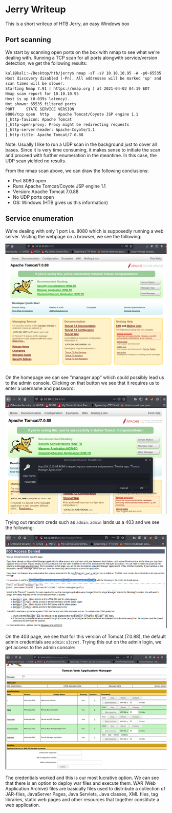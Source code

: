 # Jerry Writeup

This is a short writeup of HTB Jerry, an easy Windows box

## Port scanning

We start by scanning open ports on the box with nmap to see what we're dealing with. Running a TCP scan for all ports alongwith service/version detection, we get the following results:

```console
kali@kali:~/Desktop/htb/jerry$ nmap -sT -sV 10.10.10.95 -A -p0-65535
Host discovery disabled (-Pn). All addresses will be marked 'up' and scan times will be slower.
Starting Nmap 7.91 ( https://nmap.org ) at 2021-04-02 04:19 EDT
Nmap scan report for 10.10.10.95
Host is up (0.039s latency).
Not shown: 65535 filtered ports
PORT     STATE SERVICE VERSION
8080/tcp open  http    Apache Tomcat/Coyote JSP engine 1.1
|_http-favicon: Apache Tomcat
|_http-open-proxy: Proxy might be redirecting requests
|_http-server-header: Apache-Coyote/1.1
|_http-title: Apache Tomcat/7.0.88
```

Note: Usually I like to run a UDP scan in the background just to cover all bases. Since it is very time consuming, it makes sense to initiate the scan and proceed with further enumeration in the meantime. In this case, the UDP scan yielded no results.

From the nmap scan above, we can draw the following conclusions:

- Port 8080 open
- Runs Apache Tomcat/Coyote JSP engine 1.1
- Version: Apache Tomcat 7.0.88
- No UDP ports open
- OS: Windows (HTB gives us this information)

## Service enumeration

We're dealing with only 1 port i.e. 8080 which is supposedly running a web server. Visiting the webpage on a browser, we see the following:

![webpage-1](https://github.com/Shezz7/HTB-writeups/blob/master/jerry/resources/webpage-1.png)

On the homepage we can see "manager app" which could possibly lead us to the admin console. Clicking on that button we see that it requires us to enter a username and password:

![webpage-2](https://github.com/Shezz7/HTB-writeups/blob/master/jerry/resources/webpage-2.png)

Trying out random creds such as ```admin:admin``` lands us a 403 and we see the following:

![webpage-3](https://github.com/Shezz7/HTB-writeups/blob/master/jerry/resources/webpage-3.png)

On the 403 page, we see that for this version of Tomcat (7.0.88), the default admin credentials are ```admin:s3cret```. Trying this out on the admin login, we get access to the admin console:

![webpage-5](https://github.com/Shezz7/HTB-writeups/blob/master/jerry/resources/webpage-5.png)

The credentials worked and this is our most lucrative option. We can see that there is an option to deploy war files and execute them. WAR (Web Application Archive) files are basically files used to distribute a collection of JAR-files, JavaServer Pages, Java Servlets, Java classes, XML files, tag libraries, static web pages and other resources that together constitute a web application.
